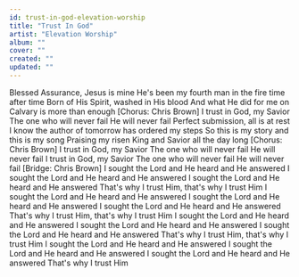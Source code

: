 ```yaml
---
id: trust-in-god-elevation-worship
title: "Trust In God"
artist: "Elevation Worship"
album: ""
cover: ""
created: ""
updated: ""
---
```


Blessed Assurance, Jesus is mine
He's been my fourth man in the fire time after time
Born of His Spirit, washed in His blood
And what He did for me on Calvary is more than enough
[Chorus: Chris Brown]
I trust in God, my Savior
The one who will never fail
He will never fail
Perfect submission, all is at rest
I know the author of tomorrow has ordered my steps
So this is my story and this is my song
Praising my risen King and Savior all the day long
[Chorus: Chris Brown]
I trust in God, my Savior
The one who will never fail
He will never fail
I trust in God, my Savior
The one who will never fail
He will never fail
[Bridge: Chris Brown]
I sought the Lord and He heard and He answered
I sought the Lord and He heard and He answered
I sought the Lord and He heard and He answered
That's why I trust Him, that's why I trust Him
I sought the Lord and He heard and He answered
I sought the Lord and He heard and He answered
I sought the Lord and He heard and He answered
That's why I trust Him, that's why I trust Him
I sought the Lord and He heard and He answered
I sought the Lord and He heard and He answered
I sought the Lord and He heard and He answered
That's why I trust Him, that's why I trust Him
I sought the Lord and He heard and He answered
I sought the Lord and He heard and He answered
I sought the Lord and He heard and He answered
That's why I trust Him